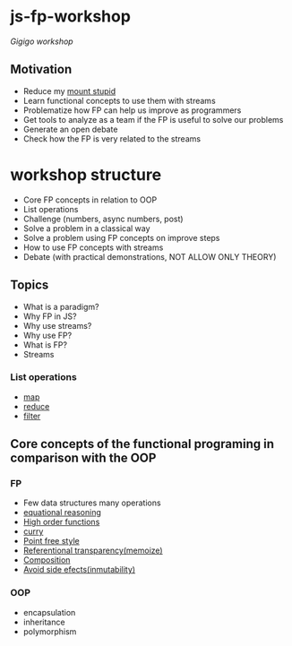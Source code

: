 # js-fp-workshop

_Gigigo workshop_

## Motivation

* Reduce my [mount stupid](http://www.javiergarzas.com/2017/12/el-monte-de-la-estupidez.html)
* Learn functional concepts to use them with streams
* Problematize how FP can help us improve as programmers
* Get tools to analyze as a team if the FP is useful to solve our problems
* Generate an open debate
* Check how the FP is very related to the streams

# workshop structure

* Core FP concepts in relation to OOP
* List operations
* Challenge (numbers, async numbers, post)
* Solve a problem in a classical way
* Solve a problem using FP concepts on improve steps
* How to use FP concepts with streams
* Debate (with practical demonstrations, NOT ALLOW ONLY THEORY)

## Topics

* What is a paradigm?
* Why FP in JS?
* Why use streams?
* Why use FP?
* What is FP?
* Streams

### List operations

* [map](https://developer.mozilla.org/es/docs/Web/JavaScript/Referencia/Objetos_globales/Array/map)
* [reduce](https://developer.mozilla.org/es/docs/Web/JavaScript/Referencia/Objetos_globales/Array/reduce)
* [filter](https://developer.mozilla.org/es/docs/Web/JavaScript/Referencia/Objetos_globales/Array/filter)


## Core concepts of the functional programing in comparison with the OOP

### FP

* Few data structures many operations
* [equational reasoning](https://github.com/idcmardelplata/functional-programming-jargon/tree/master#razonamiento-equacional)
* [High order functions](https://github.com/idcmardelplata/functional-programming-jargon/tree/master#funciones-de-orden-superior-hof)
* [curry](https://github.com/idcmardelplata/functional-programming-jargon/tree/master#currying)
* [Point free style](https://github.com/idcmardelplata/functional-programming-jargon/tree/master#idempotente)
* [Referentional transparency(memoize)](https://github.com/idcmardelplata/functional-programming-jargon/tree/master#pureza)
* [Composition](https://github.com/idcmardelplata/functional-programming-jargon/tree/master#composici%C3%B3n-funcional)
* [Avoid side efects(inmutability)](https://github.com/idcmardelplata/functional-programming-jargon/tree/master#efectos-secundarios)

### OOP

* encapsulation
* inheritance
* polymorphism

